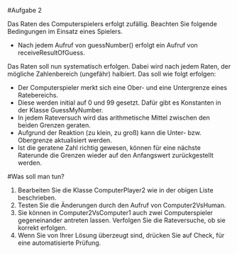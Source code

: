 #Aufgabe 2

Das Raten des Computerspielers erfolgt zufällig. 
Beachten Sie folgende Bedingungen im Einsatz eines Spielers.
 - Nach jedem Aufruf von guessNumber() erfolgt ein Aufruf von receiveResultOfGuess. 
   
Das Raten soll nun systematisch erfolgen. Dabei wird nach jedem Raten, der mögliche Zahlenbereich (ungefähr) halbiert.
Das soll wie folgt erfolgen: 

- Der Computerspieler merkt sich eine Ober- und eine Untergrenze eines Ratebereichs.
- Diese werden initial auf 0 und 99 gesetzt. Dafür gibt es Konstanten in der Klasse GuessMyNumber.
- In jedem Rateversuch wird das arithmetische Mittel zwischen den beiden Grenzen geraten.
- Aufgrund der Reaktion (zu klein, zu groß) kann die Unter- bzw. Obergrenze aktualisiert werden.
- Ist die geratene Zahl richtig gewesen, können für eine nächste Raterunde die Grenzen wieder auf den Anfangswert zurückgestellt werden.

#Was soll man tun?
1. Bearbeiten Sie die Klasse ComputerPlayer2 wie in der obigen Liste beschrieben. 
2. Testen Sie die Änderungen durch den Aufruf von Computer2VsHuman.
3. Sie können in Computer2VsComputer1 auch zwei Computerspieler gegeneinander antreten lassen. Verfolgen Sie die Rateversuche, ob sie korrekt erfolgen.
4. Wenn Sie von Ihrer Lösung überzeugt sind, drücken Sie auf Check, für eine automatisierte Prüfung.